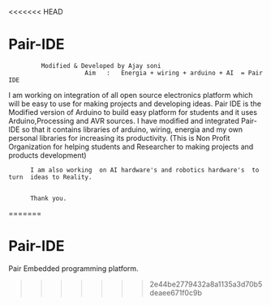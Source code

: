 <<<<<<< HEAD
# Pair-IDE   
             Modified & Developed by Ajay soni 
                         Aim   :   Energia + wiring + arduino + AI  = Pair IDE  
I am working on integration of all open source electronics platform which will be easy to use 
for making  projects and developing ideas.
Pair IDE is the Modified version of Arduino to build easy  platform for students and it uses Arduino,Processing and AVR sources.
I have modified and integrated Pair-IDE  so that it contains libraries of arduino, wiring, energia and my own personal libraries for increasing its productivity.
  (This is Non Profit Organization for helping  students and Researcher to making projects and products development)

          I am also working  on AI hardware's and robotics hardware's  to turn  ideas to Reality.
                 
                   
          Thank you.  
=======
# Pair-IDE
Pair Embedded programming platform.
>>>>>>> 2e44be2779432a8a1135a3d70b5deaee671f0c9b
